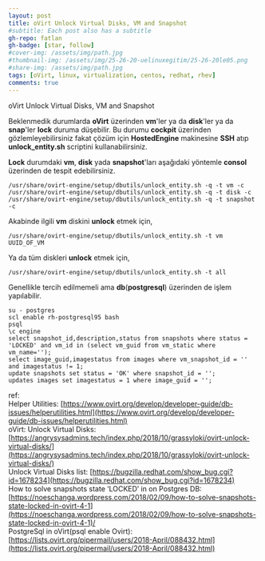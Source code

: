 ```yaml
---
layout: post
title: oVirt Unlock Virtual Disks, VM and Snapshot
#subtitle: Each post also has a subtitle
gh-repo: fatlan
gh-badge: [star, follow]
#cover-img: /assets/img/path.jpg
#thumbnail-img: /assets/img/25-26-20-uelinuxegitim/25-26-20le05.png
#share-img: /assets/img/path.jpg
tags: [oVirt, linux, virtualization, centos, redhat, rhev]
comments: true
---
```


oVirt Unlock Virtual Disks, VM and Snapshot

Beklenmedik durumlarda **oVirt** üzerinden **vm**'ler ya da **disk**'ler ya da **snap**'ler **lock** duruma düşebilir. Bu durumu **cockpit** üzerinden gözlemleyebilirsiniz fakat çözüm için **HostedEngine** makinesine **SSH** atıp **unlock_entity.sh** scriptini kullanabilirsiniz.

**Lock** durumdaki **vm**, **disk** yada **snapshot**'ları aşağıdaki yöntemle **consol** üzerinden de tespit edebilirsiniz.
~~~
/usr/share/ovirt-engine/setup/dbutils/unlock_entity.sh -q -t vm -c
/usr/share/ovirt-engine/setup/dbutils/unlock_entity.sh -q -t disk -c
/usr/share/ovirt-engine/setup/dbutils/unlock_entity.sh -q -t snapshot -c
~~~

Akabinde ilgili **vm** diskini **unlock** etmek için,
~~~
/usr/share/ovirt-engine/setup/dbutils/unlock_entity.sh -t vm UUID_OF_VM
~~~

Ya da tüm diskleri **unlock** etmek için,
~~~
/usr/share/ovirt-engine/setup/dbutils/unlock_entity.sh -t all
~~~

Genellikle tercih edilmemeli ama **db**(**postgresql**) üzerinden de işlem yapılabilir.
~~~
su - postgres
scl enable rh-postgresql95 bash
psql
\c engine
select snapshot_id,description,status from snapshots where status = 'LOCKED' and vm_id in (select vm_guid from vm_static where vm_name='');
select image_guid,imagestatus from images where vm_snapshot_id = '' and imagestatus != 1;
update snapshots set status = 'OK' where snapshot_id = '';
updates images set imagestatus = 1 where image_guid = '';
~~~

ref:<br>
Helper Utilities: [https://www.ovirt.org/develop/developer-guide/db-issues/helperutilities.html](https://www.ovirt.org/develop/developer-guide/db-issues/helperutilities.html)<br>
oVirt: Unlock Virtual Disks: [https://angrysysadmins.tech/index.php/2018/10/grassyloki/ovirt-unlock-virtual-disks/](https://angrysysadmins.tech/index.php/2018/10/grassyloki/ovirt-unlock-virtual-disks/)<br>
Unlock Virtual Disks list: [https://bugzilla.redhat.com/show_bug.cgi?id=1678234](https://bugzilla.redhat.com/show_bug.cgi?id=1678234)<br>
How to solve snapshots state ‘LOCKED’ in on Postgres DB: [https://noeschanga.wordpress.com/2018/02/09/how-to-solve-snapshots-state-locked-in-ovirt-4-1](https://noeschanga.wordpress.com/2018/02/09/how-to-solve-snapshots-state-locked-in-ovirt-4-1)/<br>
PostgreSql in oVirt(psql enable Ovirt): [https://lists.ovirt.org/pipermail/users/2018-April/088432.html](https://lists.ovirt.org/pipermail/users/2018-April/088432.html)
